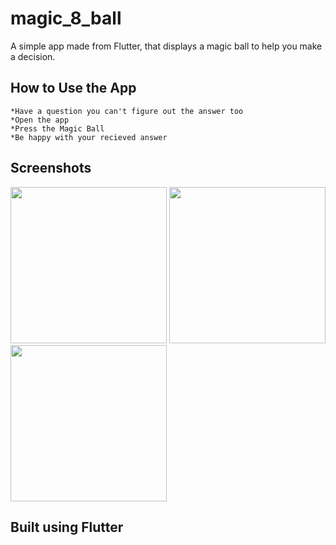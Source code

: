 # magic_8_ball

A simple app made from Flutter, that displays a magic ball to help you make a decision.

## How to Use the App
    *Have a question you can't figure out the answer too
    *Open the app
    *Press the Magic Ball
    *Be happy with your recieved answer

## Screenshots
[<img src = "https://i.imgur.com/hpjdIe9.jpg" width=250>](https://i.imgur.com/hpjdIe9.jpg)
[<img src="https://imgur.com/RWsXKLJ.jpg" width=250>](https://imgur.com/RWsXKLJ.jpg) 
[<img src = "https://imgur.com/zPV1FsF.jpg" width=250>](https://imgur.com/zPV1FsF.jpg)

## Built using Flutter